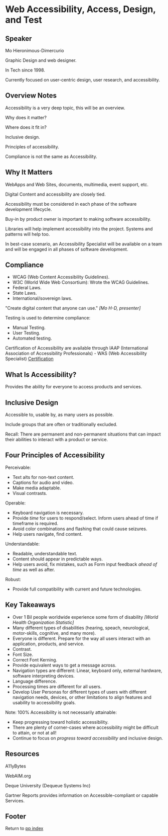 # Web Accessibility, Access, Design, and Test

## Speaker

Mo Hieronimous-Dimercurio

Graphic Design and web designer.

In Tech since 1998.

Currently focused on user-centric design, user research, and accessibility.

## Overview Notes

Accessibility is a very deep topic, this will be an overview.

Why does it matter?

Where does it fit in?

Inclusive design.

Principles of accessibility.

Compliance is not the same as Accessibility.

## Why It Matters

WebApps and Web Sites, documents, multimedia, event support, etc.

Digital Content and accessibility are closely tied.

Accessibility must be considered in each phase of the software development lifecycle.

Buy-in by product owner is important to making software accessibility.

Libraries will help implement accessibility into the project. Systems and patterns will help too.

In best-case scenario, an Accessibility Specialist will be available on a team and will be engaged in all phases of software development.

## Compliance

- WCAG (Web Content Accessibility Guidelines).
- W3C (World Wide Web Consortium): Wrote the WCAG Guidelines.
- Federal Laws.
- State Laws.
- International/sovereign laws.

"Create digital content that anyone can use." *[Mo H-D, presenter]*

Testing is used to determine compliance:

- Manual Testing.
- User Testing.
- Automated testing.

Certification of Accessibility are available through IAAP (International Association of Accessibility Professionals) - WAS (Web Accessibility Specialist) [Certification](https://www.accessibilityassociation.org/s/wascertification)

## What Is Accessibility?

Provides the ability for everyone to access products and services.

## Inclusive Design

Accessible to, usable by, as many users as possible.

Include groups that are often or traditionally excluded.

Recall: There are permanent and non-permanent situations that can impact their abilities to interact with a product or service.

## Four Principles of Accessibility

Perceivable:

- Text alts for non-text content.
- Captions for audio and video.
- Make media adaptable.
- Visual contrasts.

Operable:

- Keyboard navigation is necessary.
- Provide *time* for users to respond/select. Inform users ahead of time if timeframe is required.
- Avoid color combinations and flashing that could cause seizures.
- Help users navigate, find content.

Understandable:

- Readable, understandable text.
- Content should appear in predictable ways.
- Help users avoid, fix mistakes, such as Form input feedback *ahead of time* as well as after.

Robust:

- Provide full compatibility with current and future technologies.

## Key Takeaways

- Over 1 Bil people worldwide experience some form of disability *[World Health Organization Statistic]*
- Many different types of disabilities (hearing, speach, neurological, motor-skills, cognitive, and many more).
- Everyone is different. Prepare for the way all users interact with an application, products, and service.
- Contrast.
- Font Size.
- Correct Font Kerning.
- Provide equivalent ways to get a message across.
- Navigation types are different: Linear, keyboard only, external hardware, software interpreting devices.
- Language difference.
- Processing times are different for all users.
- Develop User Personas for different types of users with different navigation needs, devices, or other limitations to align features and usability to accessibility goals.

Note: 100% Accessibility is not necessarily attainable:

- Keep progressing toward holistic accessibility.
- There are plenty of corner-cases where accessibility might be difficult to attain, or not at all!
- Continue to focus on *progress toward accessibility* and inclusive design.

## Resources

A11yBytes

WebAIM.org

Deque University (Dequeue Systems Inc)

Gartner Reports provides information on Accessible-compliant or capable Services.

## Footer

Return to [pp index](./pph-index.html)

